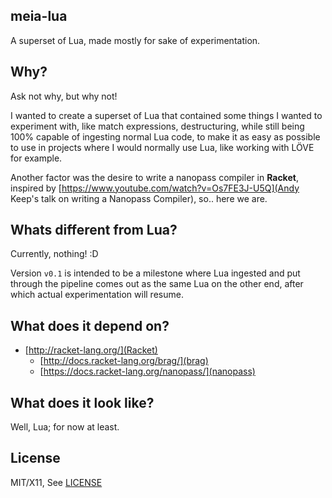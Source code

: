 meia-lua
----------------
A superset of Lua, made mostly for sake of experimentation.

Why?
--------
Ask not why, but why not!

I wanted to create a superset of Lua that contained some things I wanted to experiment with, like match expressions, destructuring, while still being 100% capable of ingesting normal Lua code, to make it as easy as possible to use in projects where I would normally use Lua, like working with LÖVE for example.

Another factor was the desire to write a nanopass compiler in **Racket**, inspired by [https://www.youtube.com/watch?v=Os7FE3J-U5Q](Andy Keep's talk on writing a Nanopass Compiler), so.. here we are.

Whats different from Lua?
--------------------------------
Currently, nothing! :D

Version ``v0.1`` is intended to be a milestone where Lua ingested and put through the pipeline comes out as the same Lua on the other end, after which actual experimentation will resume.

What does it depend on?
--------------------------------
 * [http://racket-lang.org/](Racket)
   * [http://docs.racket-lang.org/brag/](brag)
   * [https://docs.racket-lang.org/nanopass/](nanopass)

What does it look like?
--------------------------------
Well, Lua; for now at least.

License
----------------
MIT/X11, See [LICENSE](LICENSE)
